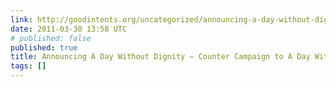 ```yaml
---
link: http://goodintents.org/uncategorized/announcing-a-day-without-dignity-counter-campaign-to-a-day-without-shoes
date: 2011-03-30 13:58 UTC
# published: false
published: true
title: Announcing A Day Without Dignity – Counter Campaign to A Day Without Shoes
tags: []
---
```



